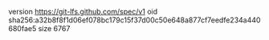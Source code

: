 version https://git-lfs.github.com/spec/v1
oid sha256:a32b8f8f1d06ef078bc179c15f37d00c50e648a877cf7eedfe234a440680fae5
size 6767
